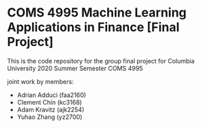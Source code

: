 # COMS 4995 Machine Learning Applications in Finance \[Final Project\]
This is the code repository for the group final project for 
Columbia University 2020 Summer Semester COMS 4995

joint work by members:
- Adrian Adduci (faa2160)
- Clement Chin (kc3168)
- Adam Kravitz (ajk2254)
- Yuhao Zhang (yz2700)

